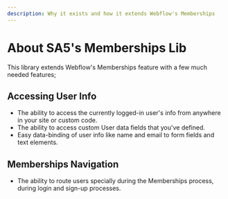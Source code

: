 ```yaml
---
description: Why it exists and how it extends Webflow's Memberships
---
```


# About SA5's Memberships Lib

This library extends Webflow's Memberships feature with a few much needed features;

## Accessing User Info

* The ability to access the currently logged-in user's info from anywhere in your site or custom code.
* The ability to access custom User data fields that you've defined.&#x20;
* Easy data-binding of user info like name and email to form fields and text elements.&#x20;

## Memberships Navigation

* The ability to route users specially during the Memberships process, during login and sign-up processes.&#x20;



